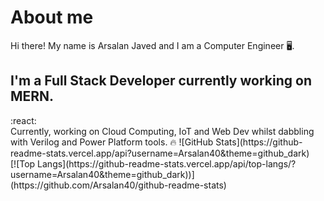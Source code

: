 # About me
Hi there! My name is Arsalan Javed and I am a Computer Engineer 🖥️. 
<br>
<h2>I'm a Full Stack Developer currently working on MERN.</h2> :react:
<br>
Currently, working on Cloud Computing, IoT and Web Dev whilst dabbling with Verilog and Power Platform tools. 🔥
![GitHub Stats](https://github-readme-stats.vercel.app/api?username=Arsalan40&theme=github_dark)
<br>
[![Top Langs](https://github-readme-stats.vercel.app/api/top-langs/?username=Arsalan40&theme=github_dark))](https://github.com/Arsalan40/github-readme-stats)
